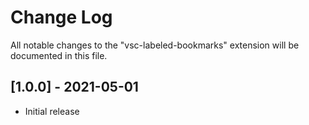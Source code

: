 # Change Log

All notable changes to the "vsc-labeled-bookmarks" extension will be documented in this file.

## [1.0.0] - 2021-05-01

- Initial release